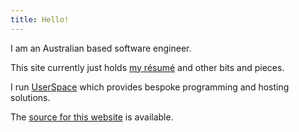```yaml
---
title: Hello!
---
```


I am an Australian based software engineer.

This site currently just holds [my résumé](/work.html) and other bits and 
pieces.

I run [UserSpace](https://userspace.com.au) which provides bespoke programming
and hosting solutions.

The [source for this 
website](https://src.userspace.com.au/felix/felixhanley.info/about/) is 
available.
